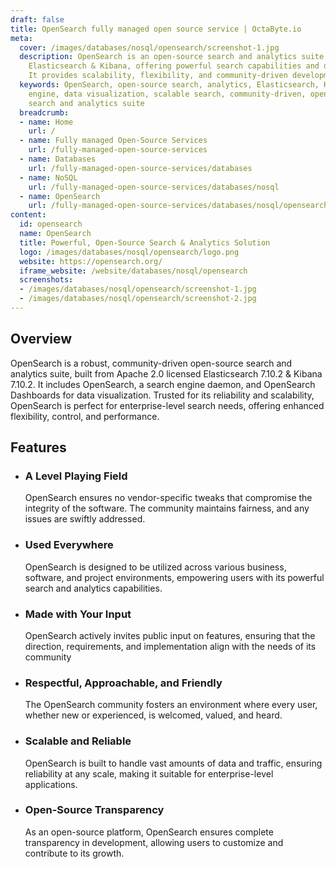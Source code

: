 ```yaml
---
draft: false
title: OpenSearch fully managed open source service | OctaByte.io
meta:
  cover: /images/databases/nosql/opensearch/screenshot-1.jpg
  description: OpenSearch is an open-source search and analytics suite built from
    Elasticsearch & Kibana, offering powerful search capabilities and data visualization.
    It provides scalability, flexibility, and community-driven development.
  keywords: OpenSearch, open-source search, analytics, Elasticsearch, Kibana, search
    engine, data visualization, scalable search, community-driven, open-source software,
    search and analytics suite
  breadcrumb:
  - name: Home
    url: /
  - name: Fully managed Open-Source Services
    url: /fully-managed-open-source-services
  - name: Databases
    url: /fully-managed-open-source-services/databases
  - name: NoSQL
    url: /fully-managed-open-source-services/databases/nosql
  - name: OpenSearch
    url: /fully-managed-open-source-services/databases/nosql/opensearch
content:
  id: opensearch
  name: OpenSearch
  title: Powerful, Open-Source Search & Analytics Solution
  logo: /images/databases/nosql/opensearch/logo.png
  website: https://opensearch.org/
  iframe_website: /website/databases/nosql/opensearch
  screenshots:
  - /images/databases/nosql/opensearch/screenshot-1.jpg
  - /images/databases/nosql/opensearch/screenshot-2.jpg
---
```


## Overview

OpenSearch is a robust, community-driven open-source search and analytics suite, built from Apache 2.0 licensed Elasticsearch 7.10.2 & Kibana 7.10.2. It includes OpenSearch, a search engine daemon, and OpenSearch Dashboards for data visualization. Trusted for its reliability and scalability, OpenSearch is perfect for enterprise-level search needs, offering enhanced flexibility, control, and performance.

## Features

- ### A Level Playing Field

  OpenSearch ensures no vendor-specific tweaks that compromise the integrity of the software. The community maintains fairness, and any issues are swiftly addressed.

- ### Used Everywhere

  OpenSearch is designed to be utilized across various business, software, and project environments, empowering users with its powerful search and analytics capabilities.

- ### Made with Your Input

  OpenSearch actively invites public input on features, ensuring that the direction, requirements, and implementation align with the needs of its community

- ### Respectful, Approachable, and Friendly

  The OpenSearch community fosters an environment where every user, whether new or experienced, is welcomed, valued, and heard.

- ### Scalable and Reliable

  OpenSearch is built to handle vast amounts of data and traffic, ensuring reliability at any scale, making it suitable for enterprise-level applications.

- ### Open-Source Transparency

  As an open-source platform, OpenSearch ensures complete transparency in development, allowing users to customize and contribute to its growth.